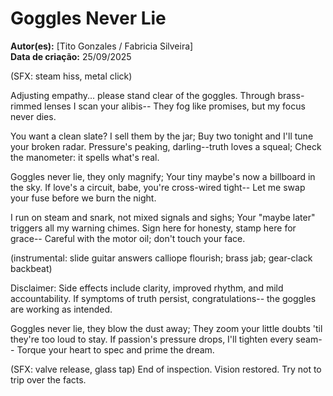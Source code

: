 # Goggles Never Lie

**Autor(es):** [Tito Gonzales / Fabricia Silveira]  
**Data de criação:** 25/09/2025

(SFX: steam hiss, metal click)

Adjusting empathy... please stand clear of the goggles.
Through brass-rimmed lenses I scan your alibis--
They fog like promises, but my focus never dies.

You want a clean slate? I sell them by the jar;
Buy two tonight and I'll tune your broken radar.
Pressure's peaking, darling--truth loves a squeal;
Check the manometer: it spells what's real.

Goggles never lie, they only magnify;
Your tiny maybe's now a billboard in the sky.
If love's a circuit, babe, you're cross-wired tight--
Let me swap your fuse before we burn the night.

I run on steam and snark, not mixed signals and sighs;
Your "maybe later" triggers all my warning chimes.
Sign here for honesty, stamp here for grace--
Careful with the motor oil; don't touch your face.

(instrumental: slide guitar answers calliope flourish; brass jab; gear-clack backbeat)

Disclaimer: Side effects include clarity,
improved rhythm, and mild accountability.
If symptoms of truth persist, congratulations--
the goggles are working as intended.

Goggles never lie, they blow the dust away;
They zoom your little doubts 'til they're too loud to stay.
If passion's pressure drops, I'll tighten every seam--
Torque your heart to spec and prime the dream.

(SFX: valve release, glass tap)
End of inspection. Vision restored. Try not to trip over the facts.
